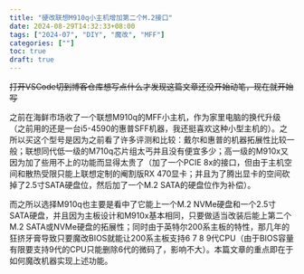 ```yaml
---
title: "硬改联想M910q小主机增加第二个M.2接口"
date: 2024-08-29T14:32:33+08:00
tags: ["2024-07", "DIY", "魔改", "MFF"]
categories: [""]
toc: true
draft: true
---
```


~~打开VSCode切到博客仓库想写点什么才发现这篇文章还没开始动笔，现在就开始写~~

之前在海鲜市场收了一个联想M910q的MFF小主机，作为家里电脑的换代升级（之前用的还是一台i5-4590的惠普SFF机器，我还挺喜欢这种小型主机的）。之所以买这个型号是因为之前看了许多评测和比较：戴尔和惠普的机器拓展性比较一般；联想同代低一级的M710q芯片组太丐并且没有便宜多少；高一级的M910x又因为加了些用不上的功能而显得太贵了（加了一个PCIE 8x的接口，但由于主机空间和散热受限只能上联想定制的阉割版RX 470显卡；并且为了腾出显卡的空间砍掉了2.5寸SATA硬盘位，然后加了一个M.2 SATA的硬盘位作为补偿）。  

而之所以选择M910q也主要是看中了它能上一个M.2 NVMe硬盘和一个2.5寸SATA硬盘，并且因为主板设计和M910x基本相同，只要做适当改装后能上第二个M.2 SATA或NVMe硬盘的拓展性；同时由于英特尔200系主板的特性，那几年的狂挤牙膏导致只要魔改BIOS就能让200系主板支持6 7 8 9代CPU（由于BIOS容量有限要支持9代的CPU只能删除6代的微码了，影响不大）。本篇文章的重点即在于如何魔改机器实现上述功能。


